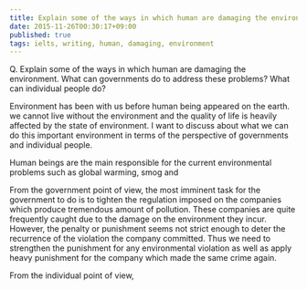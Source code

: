 ```yaml
---
title: Explain some of the ways in which human are damaging the environment.
date: 2015-11-26T00:30:17+09:00
published: true
tags: ielts, writing, human, damaging, environment
---
```



Q. Explain some of the ways in which human are damaging the environment. What can governments do to address these problems? What can individual people do?


Environment has been with us before human being appeared on the earth.  we cannot live without the environment and the quality of life is heavily affected by the state of environment. I want to discuss about what we can do this important environment in terms of the perspective of governments and individual people.

Human beings are the main responsible for the current environmental problems such as global warming, smog and

From the government point of view, the most imminent task for the government to do is to tighten the regulation imposed on the companies which produce tremendous amount of pollution. These companies are quite frequently caught due to the damage on the environment they incur. However, the penalty or punishment seems not strict enough to deter the recurrence of the violation the company committed. Thus we need to strengthen the punishment for any environmental violation as well as apply heavy punishment for the company which made the same crime again.


From the individual point of view,
